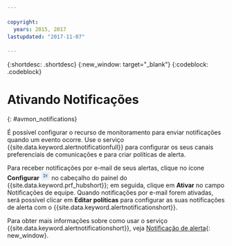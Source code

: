 ```yaml
---

copyright:
  years: 2015, 2017
lastupdated: "2017-11-07"

---
```


{:shortdesc: .shortdesc}
{:new_window: target="_blank"}
{:codeblock: .codeblock}


# Ativando Notificações
{: #avmon_notifications}

É possível configurar o recurso de monitoramento para enviar notificações quando um evento ocorre. Use o serviço {{site.data.keyword.alertnotificationfull}} para configurar os seus canais preferenciais de comunicações e para criar políticas de alerta.

Para receber notificações por e-mail de seus alertas, clique no ícone **Configurar** ![Ícone Configurar](images/config_icn_white_smll.jpg) no cabeçalho do painel do {{site.data.keyword.prf_hubshort}}; em seguida, clique em **Ativar** no campo Notificações de equipe. Quando
notificações por e-mail forem ativadas, será possível clicar em **Editar políticas** para configurar as suas notificações de alerta com o
{{site.data.keyword.alertnotificationshort}}.

Para obter mais informações sobre como usar o serviço {{site.data.keyword.alertnotificationshort}}, veja [Notificação de alerta](../AlertNotification/index.html "(aberta em uma nova guia ou janela)"){: new_window}.
